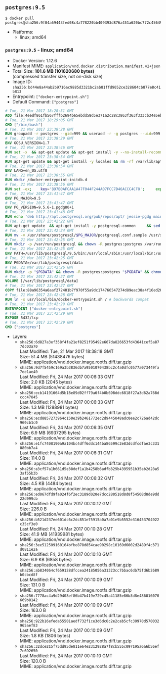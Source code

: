 ## `postgres:9.5`

```console
$ docker pull postgres@sha256:9f04a69443fed08c4a778220bb409393d876a451a620bc772c456494bac587e5
```

-	Platforms:
	-	linux; amd64

### `postgres:9.5` - linux; amd64

-	Docker Version: 1.12.6
-	Manifest MIME: `application/vnd.docker.distribution.manifest.v2+json`
-	Total Size: **101.6 MB (101620680 bytes)**  
	(compressed transfer size, not on-disk size)
-	Image ID: `sha256:bd44e8a44ab2b9716ac9885d3321bc2ab81ffd9052ce328604cb877e8c41b813`
-	Entrypoint: `["docker-entrypoint.sh"]`
-	Default Command: `["postgres"]`

```dockerfile
# Tue, 21 Mar 2017 18:28:51 GMT
ADD file:4eedf861fb567fffb2694b65ebdd58d5e371a2c28c3863f363f333cb34e5eb7b in / 
# Tue, 21 Mar 2017 18:29:05 GMT
CMD ["/bin/bash"]
# Tue, 21 Mar 2017 23:38:28 GMT
RUN groupadd -r postgres --gid=999 && useradd -r -g postgres --uid=999 postgres
# Tue, 21 Mar 2017 23:38:29 GMT
ENV GOSU_VERSION=1.7
# Tue, 21 Mar 2017 23:38:46 GMT
RUN set -x 	&& apt-get update && apt-get install -y --no-install-recommends ca-certificates wget && rm -rf /var/lib/apt/lists/* 	&& wget -O /usr/local/bin/gosu "https://github.com/tianon/gosu/releases/download/$GOSU_VERSION/gosu-$(dpkg --print-architecture)" 	&& wget -O /usr/local/bin/gosu.asc "https://github.com/tianon/gosu/releases/download/$GOSU_VERSION/gosu-$(dpkg --print-architecture).asc" 	&& export GNUPGHOME="$(mktemp -d)" 	&& gpg --keyserver ha.pool.sks-keyservers.net --recv-keys B42F6819007F00F88E364FD4036A9C25BF357DD4 	&& gpg --batch --verify /usr/local/bin/gosu.asc /usr/local/bin/gosu 	&& rm -r "$GNUPGHOME" /usr/local/bin/gosu.asc 	&& chmod +x /usr/local/bin/gosu 	&& gosu nobody true 	&& apt-get purge -y --auto-remove ca-certificates wget
# Tue, 21 Mar 2017 23:38:54 GMT
RUN apt-get update && apt-get install -y locales && rm -rf /var/lib/apt/lists/* 	&& localedef -i en_US -c -f UTF-8 -A /usr/share/locale/locale.alias en_US.UTF-8
# Tue, 21 Mar 2017 23:38:54 GMT
ENV LANG=en_US.utf8
# Tue, 21 Mar 2017 23:38:55 GMT
RUN mkdir /docker-entrypoint-initdb.d
# Tue, 21 Mar 2017 23:38:56 GMT
RUN set -ex; 	key='B97B0AFCAA1A47F044F244A07FCC7D46ACCC4CF8'; 	export GNUPGHOME="$(mktemp -d)"; 	gpg --keyserver ha.pool.sks-keyservers.net --recv-keys "$key"; 	gpg --export "$key" > /etc/apt/trusted.gpg.d/postgres.gpg; 	rm -r "$GNUPGHOME"; 	apt-key list
# Tue, 21 Mar 2017 23:41:47 GMT
ENV PG_MAJOR=9.5
# Tue, 21 Mar 2017 23:41:47 GMT
ENV PG_VERSION=9.5.6-1.pgdg80+1
# Tue, 21 Mar 2017 23:41:48 GMT
RUN echo 'deb http://apt.postgresql.org/pub/repos/apt/ jessie-pgdg main' $PG_MAJOR > /etc/apt/sources.list.d/pgdg.list
# Tue, 21 Mar 2017 23:42:22 GMT
RUN apt-get update 	&& apt-get install -y postgresql-common 	&& sed -ri 's/#(create_main_cluster) .*$/\1 = false/' /etc/postgresql-common/createcluster.conf 	&& apt-get install -y 		postgresql-$PG_MAJOR=$PG_VERSION 		postgresql-contrib-$PG_MAJOR=$PG_VERSION 	&& rm -rf /var/lib/apt/lists/*
# Tue, 21 Mar 2017 23:42:24 GMT
RUN mv -v /usr/share/postgresql/$PG_MAJOR/postgresql.conf.sample /usr/share/postgresql/ 	&& ln -sv ../postgresql.conf.sample /usr/share/postgresql/$PG_MAJOR/ 	&& sed -ri "s!^#?(listen_addresses)\s*=\s*\S+.*!\1 = '*'!" /usr/share/postgresql/postgresql.conf.sample
# Tue, 21 Mar 2017 23:42:25 GMT
RUN mkdir -p /var/run/postgresql && chown -R postgres:postgres /var/run/postgresql && chmod g+s /var/run/postgresql
# Tue, 21 Mar 2017 23:42:25 GMT
ENV PATH=/usr/lib/postgresql/9.5/bin:/usr/local/sbin:/usr/local/bin:/usr/sbin:/usr/bin:/sbin:/bin
# Tue, 21 Mar 2017 23:42:25 GMT
ENV PGDATA=/var/lib/postgresql/data
# Tue, 21 Mar 2017 23:42:26 GMT
RUN mkdir -p "$PGDATA" && chown -R postgres:postgres "$PGDATA" && chmod 777 "$PGDATA" # this 777 will be replaced by 700 at runtime (allows semi-arbitrary "--user" values)
# Tue, 21 Mar 2017 23:42:27 GMT
VOLUME [/var/lib/postgresql/data]
# Tue, 21 Mar 2017 23:42:27 GMT
COPY file:88a96354a6aaf272401b7f970f55a9dc174766547274d89eac38a4f16ed20c56 in /usr/local/bin/ 
# Tue, 21 Mar 2017 23:42:28 GMT
RUN ln -s usr/local/bin/docker-entrypoint.sh / # backwards compat
# Tue, 21 Mar 2017 23:42:29 GMT
ENTRYPOINT ["docker-entrypoint.sh"]
# Tue, 21 Mar 2017 23:42:29 GMT
EXPOSE 5432/tcp
# Tue, 21 Mar 2017 23:42:29 GMT
CMD ["postgres"]
```

-	Layers:
	-	`sha256:6d827a3ef358f4fa21ef8251f95492e667da826653fd43641cef5a877dc03a70`  
		Last Modified: Tue, 21 Mar 2017 18:38:18 GMT  
		Size: 51.4 MB (51438476 bytes)  
		MIME: application/vnd.docker.image.rootfs.diff.tar.gzip
	-	`sha256:9d7f5459c169a3b3836db7a9501070438bc2c4a0dfc0577a073449fa7ee1ae40`  
		Last Modified: Fri, 24 Mar 2017 00:06:33 GMT  
		Size: 2.0 KB (2045 bytes)  
		MIME: application/vnd.docker.image.rootfs.diff.tar.gzip
	-	`sha256:ecb14191664d5b18e89d02ff79a6f4b0b698ddc6818f27a3d62a768dccc47845`  
		Last Modified: Fri, 24 Mar 2017 00:06:33 GMT  
		Size: 1.3 MB (1288981 bytes)  
		MIME: application/vnd.docker.image.rootfs.diff.tar.gzip
	-	`sha256:ecd8857273964c150e39b2461772ec2d9445048adc0ee2c726ad42dc960cb1c0`  
		Last Modified: Fri, 24 Mar 2017 00:06:35 GMT  
		Size: 6.9 MB (6937295 bytes)  
		MIME: application/vnd.docker.image.rootfs.diff.tar.gzip
	-	`sha256:e1fc7408190a9a104bc4dff6ddc144ba86599c2e83dcdfcdfae3c331080bb7a4`  
		Last Modified: Fri, 24 Mar 2017 00:06:31 GMT  
		Size: 114.0 B  
		MIME: application/vnd.docker.image.rootfs.diff.tar.gzip
	-	`sha256:a3cf57a1b661d5e38def1a1b4258b6adfb329b4395951b35ab2d28a53af55b3b`  
		Last Modified: Fri, 24 Mar 2017 00:06:32 GMT  
		Size: 4.5 KB (4484 bytes)  
		MIME: application/vnd.docker.image.rootfs.diff.tar.gzip
	-	`sha256:ed067dfd9fa024f6f2ec3189d020e7dcc280518d8d8f54508d8de9dd22d999cb`  
		Last Modified: Fri, 24 Mar 2017 00:10:12 GMT  
		Size: 226.0 B  
		MIME: application/vnd.docker.image.rootfs.diff.tar.gzip
	-	`sha256:b521d237ee601dc6c2dc851e75915a0a7a01e9b5552e316453704922c35cf3e0`  
		Last Modified: Fri, 24 Mar 2017 00:10:28 GMT  
		Size: 41.9 MB (41939981 bytes)  
		MIME: application/vnd.docker.image.rootfs.diff.tar.gzip
	-	`sha256:3ee512509160164bfbe878d854cae90298c10169d6002d2489f4c371d0811e2a`  
		Last Modified: Fri, 24 Mar 2017 00:10:10 GMT  
		Size: 6.9 KB (6858 bytes)  
		MIME: application/vnd.docker.image.rootfs.diff.tar.gzip
	-	`sha256:ab834064cf659128dfccea24185056a31323cc7bbac6db75fd6b2689b0cbcd8f`  
		Last Modified: Fri, 24 Mar 2017 00:10:09 GMT  
		Size: 131.0 B  
		MIME: application/vnd.docker.image.rootfs.diff.tar.gzip
	-	`sha256:7778ac4a9d29408ef86b47b419e729c45a41185e86b3d8e486016070669b8142`  
		Last Modified: Fri, 24 Mar 2017 00:10:09 GMT  
		Size: 163.0 B  
		MIME: application/vnd.docker.image.rootfs.diff.tar.gzip
	-	`sha256:922b16efeda55501aedf732f1ce3d6dc6c2e2cab5cfc30970d570032965aef83`  
		Last Modified: Fri, 24 Mar 2017 00:10:09 GMT  
		Size: 1.8 KB (1806 bytes)  
		MIME: application/vnd.docker.image.rootfs.diff.tar.gzip
	-	`sha256:32dce215f75dd95de811e64e2312928a7f8cb555c097195a6a6b56ef7c692650`  
		Last Modified: Fri, 24 Mar 2017 00:10:10 GMT  
		Size: 120.0 B  
		MIME: application/vnd.docker.image.rootfs.diff.tar.gzip

